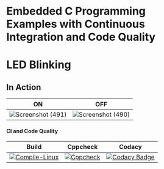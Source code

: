# Embedded C Programming Examples with Continuous Integration and Code Quality

# LED Blinking 

## In Action

|ON|OFF|
|:--:|:--:|
|![Screenshot (491)](https://user-images.githubusercontent.com/82274701/116524130-a6de3880-a8f4-11eb-966f-2d5806cd7226.png)|![Screenshot (490)](https://user-images.githubusercontent.com/82274701/116524226-c4130700-a8f4-11eb-8bcf-70e9be9e63ed.png)|

#### CI and Code Quality

|Build|Cppcheck|Codacy|
|:--:|:--:|:--:|
|[![Compile-Linux](https://github.com/Bharathgopal/Emb-C/actions/workflows/Compile.yml/badge.svg)](https://github.com/Bharathgopal/Emb-C/actions/workflows/Compile.yml)|[![Cppcheck](https://github.com/Bharathgopal/Emb-C/actions/workflows/CodeQulaity.yml/badge.svg)](https://github.com/Bharathgopal/Emb-C/actions/workflows/CodeQulaity.yml)|[![Codacy Badge](https://app.codacy.com/project/badge/Grade/643b7ca2b2dc4daba1e700c216bb87d9)](https://www.codacy.com/gh/Bharathgopal/Emb-C/dashboard?utm_source=github.com&amp;utm_medium=referral&amp;utm_content=Bharathgopal/Emb-C&amp;utm_campaign=Badge_Grade)|


